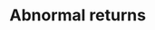 
<!-- README.md is generated from README.Rmd. Please edit that file -->
Abnormal returns
================
